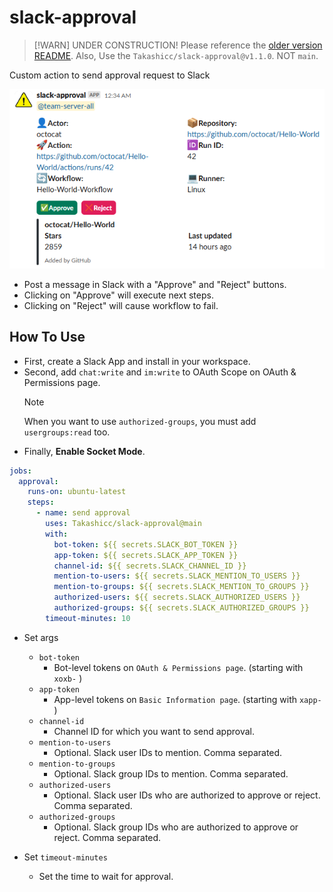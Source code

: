 # slack-approval

> [!WARN]
> UNDER CONSTRUCTION!
> Please reference the [older version README](https://github.com/Takashicc/slack-approval/blob/298fa3048bf704e769b8195396433c094b5d9668/README.md).
> Also, Use the `Takashicc/slack-approval@v1.1.0`. NOT `main`.

Custom action to send approval request to Slack

![](/img/approval.png)

- Post a message in Slack with a "Approve" and "Reject" buttons.
- Clicking on "Approve" will execute next steps.
- Clicking on "Reject" will cause workflow to fail.

## How To Use

- First, create a Slack App and install in your workspace.
- Second, add `chat:write` and `im:write` to OAuth Scope on OAuth & Permissions page.
    > [!NOTE]
    > When you want to use `authorized-groups`, you must add `usergroups:read` too.
- Finally, **Enable Socket Mode**.

```yml
jobs:
  approval:
    runs-on: ubuntu-latest
    steps:
      - name: send approval
        uses: Takashicc/slack-approval@main
        with:
          bot-token: ${{ secrets.SLACK_BOT_TOKEN }}
          app-token: ${{ secrets.SLACK_APP_TOKEN }}
          channel-id: ${{ secrets.SLACK_CHANNEL_ID }}
          mention-to-users: ${{ secrets.SLACK_MENTION_TO_USERS }}
          mention-to-groups: ${{ secrets.SLACK_MENTION_TO_GROUPS }}
          authorized-users: ${{ secrets.SLACK_AUTHORIZED_USERS }}
          authorized-groups: ${{ secrets.SLACK_AUTHORIZED_GROUPS }}
        timeout-minutes: 10
```

- Set args
  - `bot-token`
    - Bot-level tokens on `OAuth & Permissions page`. (starting with `xoxb-` )
  - `app-token`
    - App-level tokens on `Basic Information page`. (starting with `xapp-` )
  - `channel-id`
    - Channel ID for which you want to send approval.
  - `mention-to-users`
    - Optional. Slack user IDs to mention. Comma separated.
  - `mention-to-groups`
    - Optional. Slack group IDs to mention. Comma separated.
  - `authorized-users`
    - Optional. Slack user IDs who are authorized to approve or reject. Comma separated.
  - `authorized-groups`
    - Optional. Slack group IDs who are authorized to approve or reject. Comma separated.

- Set `timeout-minutes`
  - Set the time to wait for approval.
